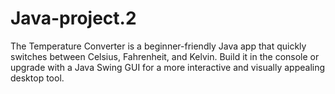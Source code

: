 # Java-project.2
The Temperature Converter is a beginner-friendly Java app that quickly switches between Celsius, Fahrenheit, and Kelvin. Build it in the console or upgrade with a Java Swing GUI for a more interactive and visually appealing desktop tool.

